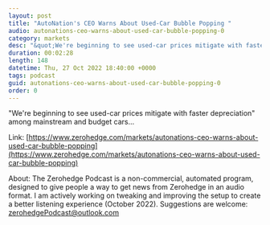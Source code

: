 ```yaml
---
layout: post
title: "AutoNation's CEO Warns About Used-Car Bubble Popping "
audio: autonations-ceo-warns-about-used-car-bubble-popping-0
category: markets
desc: "&quot;We're beginning to see used-car prices mitigate with faster depreciation&quot; among mainstream and budget cars..."
duration: 00:02:28
length: 148
datetime: Thu, 27 Oct 2022 18:40:00 +0000
tags: podcast
guid: autonations-ceo-warns-about-used-car-bubble-popping-0
order: 0
---
```

&quot;We're beginning to see used-car prices mitigate with faster depreciation&quot; among mainstream and budget cars...

Link: [https://www.zerohedge.com/markets/autonations-ceo-warns-about-used-car-bubble-popping](https://www.zerohedge.com/markets/autonations-ceo-warns-about-used-car-bubble-popping)

About: The Zerohedge Podcast is a non-commercial, automated program, designed to give people a way to get news from Zerohedge in an audio format.  I am actively working on tweaking and improving the setup to create a better listening experience (October 2022).  Suggestions are welcome: [zerohedgePodcast@outlook.com](mailto:zerohedgePodcast@outlook.com)